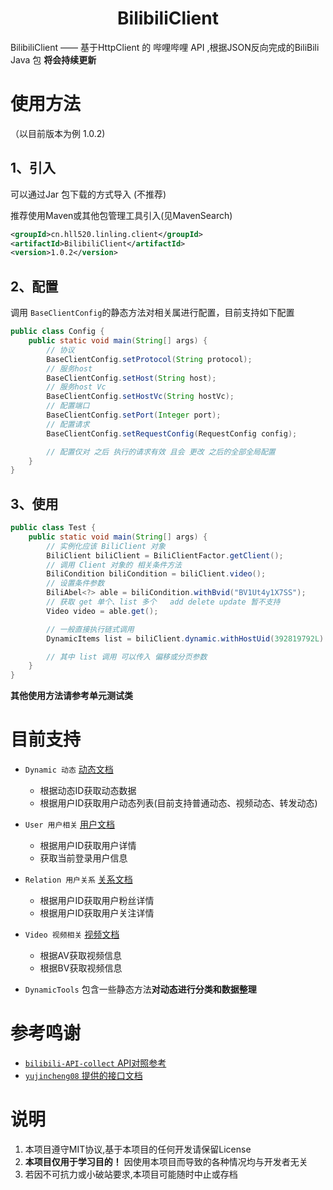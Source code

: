 <h1 align="center">BilibiliClient</h1>

BilibiliClient —— 基于HttpClient 的 哔哩哔哩 API ,根据JSON反向完成的BiliBili Java 包 **将会持续更新**

# 使用方法

（以目前版本为例 1.0.2)

## 1、引入

可以通过Jar 包下载的方式导入 (不推荐)

推荐使用Maven或其他包管理工具引入(见MavenSearch)

```xml
<groupId>cn.hll520.linling.client</groupId>
<artifactId>BilibiliClient</artifactId>
<version>1.0.2</version>
```

## 2、配置

调用 `BaseClientConfig`的静态方法对相关属进行配置，目前支持如下配置

```java
public class Config {
    public static void main(String[] args) {
        // 协议
        BaseClientConfig.setProtocol(String protocol);
        // 服务host
        BaseClientConfig.setHost(String host);
        // 服务host Vc
        BaseClientConfig.setHostVc(String hostVc);
        // 配置端口
        BaseClientConfig.setPort(Integer port);
        // 配置请求
        BaseClientConfig.setRequestConfig(RequestConfig config);

        // 配置仅对 之后 执行的请求有效 且会 更改 之后的全部全局配置
    }
}
```

## 3、使用

```java
public class Test {
    public static void main(String[] args) {
        // 实例化应该 BiliClient 对象
        BiliClient biliClient = BiliClientFactor.getClient();
        // 调用 Client 对象的 相关条件方法
        BiliCondition biliCondition = biliClient.video();
        // 设置条件参数
        BiliAbel<?> able = biliCondition.withBvid("BV1Ut4y1X7SS");
        // 获取 get 单个、list 多个   add delete update 暂不支持
        Video video = able.get();

        // 一般直接执行链式调用
        DynamicItems list = biliClient.dynamic.withHostUid(392819792L).list();

        // 其中 list 调用 可以传入 偏移或分页参数
    }
}
```

**其他使用方法请参考单元测试类**

# 目前支持

+ `Dynamic 动态` [动态文档](docs/动态dynamic/Dynamic.md)
  + 根据动态ID获取动态数据
  + 根据用户ID获取用户动态列表(目前支持普通动态、视频动态、转发动态)
+ `User 用户相关` [用户文档](docs/用户user/User.md)
  + 根据用户ID获取用户详情
  + 获取当前登录用户信息
+ `Relation 用户关系` [关系文档](docs/关系relation/Relation.md)
  + 根据用户ID获取用户粉丝详情
  + 根据用户ID获取用户关注详情
+ `Video 视频相关` [视频文档](docs/视频video/Video.md)
  + 根据AV获取视频信息
  + 根据BV获取视频信息

+ `DynamicTools` 包含一些静态方法**对动态进行分类和数据整理**

# 参考鸣谢

+ [`bilibili-API-collect` API对照参考](https://github.com/SocialSisterYi/bilibili-API-collect)
+ [`yujincheng08` 提供的接口文档](https://github.com/yujincheng08)

# 说明

1. 本项目遵守MIT协议,基于本项目的任何开发请保留License
2. **本项目仅用于学习目的！** 因使用本项目而导致的各种情况均与开发者无关
3. 若因不可抗力或小破站要求,本项目可能随时中止或存档
